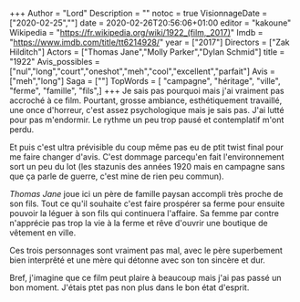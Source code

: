 +++
Author = "Lord"
Description = ""
notoc = true
VisionnageDate = ["2020-02-25",""]
date = 2020-02-26T20:56:06+01:00
editor = "kakoune"
Wikipedia = "https://fr.wikipedia.org/wiki/1922_(film,_2017)"
Imdb = "https://www.imdb.com/title/tt6214928/"
year = ["2017"]
Directors = ["Zak Hilditch"]
Actors = ["Thomas Jane","Molly Parker","Dylan Schmid"]
title = "1922"
Avis_possibles = ["nul","long","court","oneshot","meh","cool","excellent","parfait"]
Avis = ["meh","long"] 
Saga = [""]
TopWords = [  "campagne", "héritage", "ville", "ferme", "famille", "fils",]
+++
Je sais pas pourquoi mais j'ai vraiment pas accroché à ce film.
Pourtant, grosse ambiance, esthétiquement travaillé, une once d'horreur, c'est assez psychologique mais je sais pas.
J'ai lutté pour pas m'endormir.
Le rythme un peu trop pausé et contemplatif m'ont perdu.

Et puis c'est ultra prévisible du coup même pas eu de ptit twist final pour me faire changer d'avis.
C'est dommage parcequ'en fait l'environnement sort un peu du lot (les stazunis des années 1920 mais en campagne sans que ça parle de guerre, c'est mine de rien peu commun).

*Thomas Jane* joue ici un père de famille paysan accompli très proche de son fils.
Tout ce qu'il souhaite c'est faire prospérer sa ferme pour ensuite pouvoir la léguer à son fils qui continuera l'affaire.
Sa femme par contre n'apprécie pas trop la vie à la ferme et rêve d'ouvrir une boutique de vêtement en ville.

Ces trois personnages sont vraiment pas mal, avec le père superbement bien interprêté et une mère qui détonne avec son ton sincère et dur.

Bref, j'imagine que ce film peut plaire à beaucoup mais j'ai pas passé un bon moment.
J'étais ptet pas non plus dans le bon état d'esprit.
